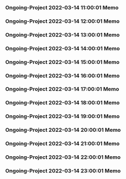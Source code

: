 ### Ongoing-Project 2022-03-14 11:00:01 Memo
### Ongoing-Project 2022-03-14 12:00:01 Memo
### Ongoing-Project 2022-03-14 13:00:01 Memo
### Ongoing-Project 2022-03-14 14:00:01 Memo
### Ongoing-Project 2022-03-14 15:00:01 Memo
### Ongoing-Project 2022-03-14 16:00:01 Memo
### Ongoing-Project 2022-03-14 17:00:01 Memo
### Ongoing-Project 2022-03-14 18:00:01 Memo
### Ongoing-Project 2022-03-14 19:00:01 Memo
### Ongoing-Project 2022-03-14 20:00:01 Memo
### Ongoing-Project 2022-03-14 21:00:01 Memo
### Ongoing-Project 2022-03-14 22:00:01 Memo
### Ongoing-Project 2022-03-14 23:00:01 Memo
